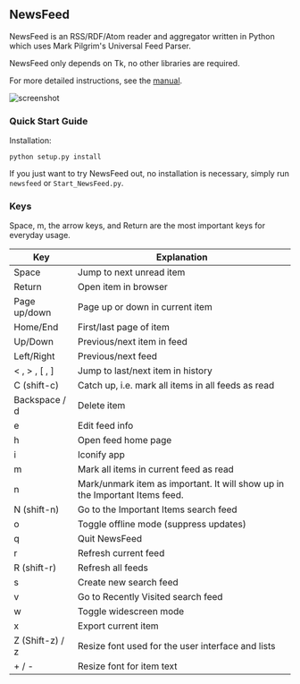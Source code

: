 ## NewsFeed

NewsFeed is an RSS/RDF/Atom reader and aggregator written in Python
which uses Mark Pilgrim's Universal Feed Parser.

NewsFeed only depends on Tk, no other libraries are required.

For more detailed instructions, see the [manual](http://mdoege.github.io/3NewsFeed/).

![screenshot](https://github.com/mdoege/3NewsFeed/raw/master/newsfeed.png "NewsFeed screenshot")

### Quick Start Guide

Installation:

`python setup.py install`

If you just want to try NewsFeed out, no installation is necessary, simply run `newsfeed` or `Start_NewsFeed.py`.

### Keys

Space, m, the arrow keys, and Return are the most important keys for everyday usage.

| Key | Explanation
| --- | ---
| Space | Jump to next unread item
| Return | Open item in browser
| Page up/down | Page up or down in current item
| Home/End | First/last page of item
| Up/Down | Previous/next item in feed
| Left/Right | Previous/next feed
| &lt; , &gt; , [ , ] |  Jump to last/next item in history
| C (shift-c) | Catch up, i.e. mark all items in all feeds as read
| Backspace / d | Delete item
| e | Edit feed info
| h | Open feed home page
| i | Iconify app
| m | Mark all items in current feed as read
| n | Mark/unmark item as important. It will show up in the Important Items feed.
| N (shift-n) | Go to the Important Items search feed
| o | Toggle offline mode (suppress updates)
| q | Quit NewsFeed
| r | Refresh current feed
| R (shift-r) | Refresh all feeds
| s | Create new search feed
| v | Go to Recently Visited search feed
| w | Toggle widescreen mode
| x | Export current item
| Z (Shift-z) / z | Resize font used for the user interface and lists
| + / - | Resize font for item text
